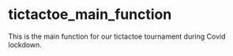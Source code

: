 # tictactoe_main_function
 This is the main function for our tictactoe tournament during Covid lockdown.
